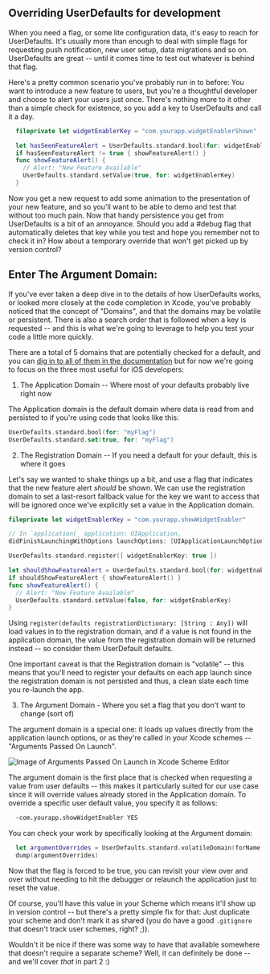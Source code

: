 ## Overriding UserDefaults for development

When you need a flag, or some lite configuration data, it's easy to reach for UserDefaults. It's usually more than enough to deal with simple flags for requesting push notification, new user setup, data migrations and so on. UserDefaults are great -- until it comes time to test out whatever is behind that flag.

Here's a pretty common scenario you've probably run in to before: You want to introduce a new feature to users, but you're a thoughtful developer and choose to alert your users just once. There's nothing more to it other than a simple check for existence, so you add a key to UserDefaults and call it a day.

```swift
  fileprivate let widgetEnablerKey = "com.yourapp.widgetEnablerShown"

  let hasSeenFeatureAlert = UserDefaults.standard.bool(for: widgetEnablerKey)
  if hasSeenFeatureAlert != true { showFeatureAlert() }
  func showFeatureAlert() {
    // Alert: "New Feature Available"
    UserDefaults.standard.setValue(true, for: widgetEnablerKey)
  }
```

Now you get a new request to add some animation to the presentation of your new feature, and so you'll want to be able to demo and test that without too much pain. Now that handy persistence you get from UserDefaults is a bit of an annoyance. Should you add a #debug flag that automatically deletes that key while you test and hope you remember not to check it in? How about a temporary override that won't get picked up by version control?

## Enter The Argument Domain:

If you've ever taken a deep dive in to the details of how UserDefaults works, or looked more closely at the code completion in Xcode, you've probably noticed that the concept of "Domains", and that the domains may be volatile or persistent. There is also a search order that is followed when a key is requested -- and this is what we're going to leverage to help you test your code a little more quickly.

There are a total of 5 domains that are potentially checked for a default, and you can [dig in to all of them in the documentation](https://developer.apple.com/library/content/documentation/Cocoa/Conceptual/UserDefaults/AboutPreferenceDomains/AboutPreferenceDomains.html#//apple_ref/doc/uid/10000059i-CH2-SW1) but for now we're going to focus on the three most useful for iOS developers:

1. The Application Domain -- Where most of your defaults probably live right now

  The Application domain is the default domain where data is read from and persisted to if you're using code that looks like this:

  ```swift
  UserDefaults.standard.bool(for: "myFlag")
  UserDefaults.standard.set(true, for: "myFlag")
  ```

2. The Registration Domain -- If you need a default for your default, this is where it goes

  Let's say we wanted to shake things up a bit, and use a flag that indicates that the new feature alert _should_ be shown. We can use the registration domain to set a last-resort fallback value for the key we want to access that will be ignored once we've explicitly set a value in the Application domain. 

  ```swift
  fileprivate let widgetEnablerKey = "com.yourapp.showWidgetEnabler"

  // In `application(_ application: UIApplication, 
didFinishLaunchingWithOptions launchOptions: [UIApplicationLaunchOptionsKey : Any]? = nil)`
  
  UserDefaults.standard.register([ widgetEnablerKey: true ])

  let shouldShowFeatureAlert = UserDefaults.standard.bool(for: widgetEnablerKey)
  if shouldShowFeatureAlert { showFeatureAlert() }
  func showFeatureAlert() {
    // Alert: "New Feature Available"
    UserDefaults.standard.setValue(false, for: widgetEnablerKey)
  }
  ```

  Using `register(defaults registrationDictionary: [String : Any])` will load values in to the registration domain, and if a value is not found in the application domain, the value from the registration domain will be returned instead -- so consider them UserDefault defaults.

  One important caveat is that the Registration domain is "volatile" -- this means that you'll need to register your defaults on each app launch since the registration domain is not persisted and thus, a clean slate each time you re-launch the app.

3. The Argument Domain - Where you set a flag that you don't want to change (sort of)

  The argument domain is a special one: it loads up values directly from the application launch options, or as they're called in your Xcode schemes -- "Arguments Passed On Launch".

![Image of Arguments Passed On Launch in Xcode Scheme Editor](images/arguments-passed-on-launch.png)

The argument domain is the first place that is checked when requesting a value from user defaults -- this makes it particularly suited for our use case since it will override values already stored in the Application domain. To override a specific user default value, you specify it as follows:

```sh
  -com.yourapp.showWidgetEnabler YES
```

You can check your work by specifically looking at the Argument domain:

```swift
  let argumentOverrides = UserDefaults.standard.volatileDomain(forName: UserDefaults.argumentDomain) // [ String: Any]
  dump(argumentOverrides)
```

Now that the flag is forced to be true, you can revisit your view over and over without needing to hit the debugger or relaunch the application just to reset the value.

Of course, you'll have this value in your Scheme which means it'll show up in version control -- but there's a pretty simple fix for that: Just duplicate your scheme and don't mark it as shared (you do have a good `.gitignore` that doesn't track user schemes, right? ;)). 

Wouldn't it be nice if there was some way to have that available somewhere that doesn't require a separate scheme? Well, it can definitely be done -- and we'll cover _that_ in part 2 :)
